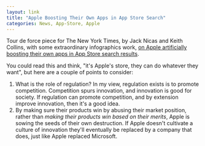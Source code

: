 ```yaml
---
layout: link
title: "Apple Boosting Their Own Apps in App Store Search"
categories: News, App-Store, Apple
---
```


Tour de force piece for The New York Times, by Jack Nicas and Keith Collins, with some extraordinary infographics work, [on Apple artificially boosting their own apps in App Store search results](https://www.nytimes.com/interactive/2019/09/09/technology/apple-app-store-competition.html).

You could read this and think, "it's Apple's store, they can do whatever they want", but here are a couple of points to consider: 

1. What is the role of regulation? In my view, regulation exists is to promote competition. Competition spurs innovation, and innovation is good for society. If regulation can promote competition, and by extension improve innovation, then it's a good idea.
2. By making sure their products win by abusing their market position, rather than *making their products win based on their merits*, Apple is sowing the seeds of their own destruction. If Apple doesn't cultivate a culture of innovation they'll eventually be replaced by a company that does, just like Apple replaced Microsoft.

